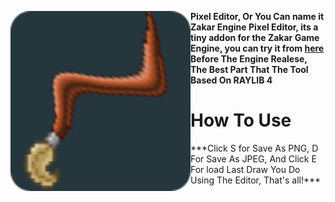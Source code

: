 <img align="left" src="hello-world-icon.png" width="288px"/> **Pixel Editor, Or You Can name it Zakar Engine Pixel Editor, its a tiny addon for the Zakar Game Engine, you can try it from <a href="">here</a> Before The Engine Realese, The Best Part That The Tool Based On RAYLIB 4**
<h1>How To Use</h1>
***Click S for Save As PNG, D For Save As JPEG, And Click E For load Last Draw You Do Using The Editor, That's all!***
